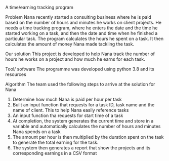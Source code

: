 
A time/earning tracking program

Problem
Nana recently started a consulting business where he is paid based on the number of hours and minutes he works on client projects.
He needs a time tracking program, where he enters the date and the time he started working on a task, and then the date and time when he finished a particular task. 
The program calculates the hours he spent on a task. It then calculates the amount of money Nana made tackling the task.

Our solution
This project is developed to help Nana track the number of hours he works on a project and how much he earns for each task.

Tool/ software
The programme was developed using python 3.8 and its resources 

Algorithm
The team used the  following steps to arrive at the solution for Nana
1. Determine how much Nana is paid per hour per task
2. Built an input function that requests for a task ID, task name and the name of client. This to help Nana easily reference tasks
3. An input function tha requests for start time of a task
4. At completion, the system generates the current time and store in a variable and automatically calculates the number of hours and minutes Nana spends on a task
5. The amount per hour is then multiplied by the duration spent on the task to generate the total earning for the task.
6. The system then generates a report that show the projects and its corresponding earnings in a CSV format






 



